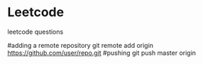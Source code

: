 # Leetcode
 leetcode questions

#adding a remote repository
git remote add origin https://github.com/user/repo.git
#pushing 
git push master origin
